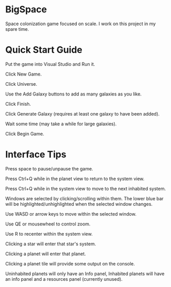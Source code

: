 # BigSpace

Space colonization game focused on scale. I work on this project in my spare time.

# Quick Start Guide
Put the game into Visual Studio and Run it.

Click New Game.

Click Universe.

Use the Add Galaxy buttons to add as many galaxies as you like.

Click Finish.

Click Generate Galaxy (requires at least one galaxy to have been added).

Wait some time (may take a while for large galaxies).

Click Begin Game.

# Interface Tips
Press space to pause/unpause the game.

Press Ctrl+Q while in the planet view to return to the system view.

Press Ctrl+Q while in the system view to move to the next inhabited system.

Windows are selected by clicking/scrolling within them. The lower blue bar will be highlighted/unhighlighted when the selected window changes. 

Use WASD or arrow keys to move within the selected window.

Use QE or mousewheel to control zoom.

Use R to recenter within the system view.

Clicking a star will enter that star's system.

Clicking a planet will enter that planet.

Clicking a planet tile will provide some output on the console.

Uninhabited planets will only have an Info panel, Inhabited planets will have an info panel and a resources panel (currently unused).
